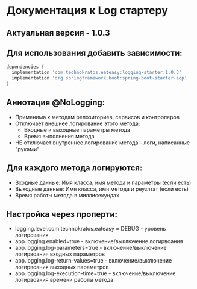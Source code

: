 # Документация к Log стартеру

## Актуальная версия - 1.0.3

## Для использования добавить зависимости:

```groovy
dependencies {
  implementation 'com.technokratos.eateasy:logging-starter:1.0.3'
  implementation 'org.springframework.boot:spring-boot-starter-aop'
}
```

## Аннотация **@NoLogging**:
- Применима к методам репозиториев, сервисов и контролеров
- Отключает внешнее логирование этого метода:
  - Входные и выходные параметры метода
  - Время выполнения метода
- НЕ отключает внутреннее логирование метода - логи, написанные "руками"

## Для каждого метода логируются:
  - Входные данные: Имя класса, имя метода и параметры (если есть)
  - Выходные данные: Имя класса, имя метода и реузлтат (если есть)
  - Время работы метода в миллисекундах 

## Настройка через проперти:
- logging.level.com.technokratos.eateasy = DEBUG - уровень логирования
- app.logging.enabled=true - включение/выключение логирвоания 
- app.logging.log-parameters=true - включение/выключение логирвоания входных параметров
- app.logging.log-return-values=true - включение/выключение логирвоания выходных параметров
- app.logging.log-execution-time=true - включение/выключение логирвоания времени работы метода